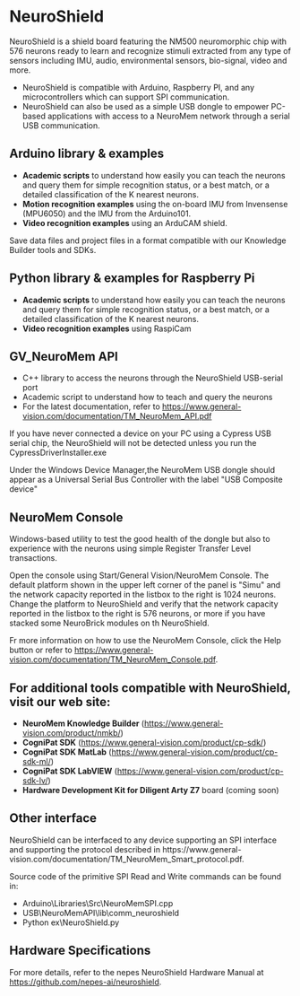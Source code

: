# NeuroShield

NeuroShield is a shield board featuring the NM500 neuromorphic chip with
576 neurons ready to learn and recognize stimuli extracted from any type
of sensors including IMU, audio, environmental sensors, bio-signal, video
and more.

- NeuroShield is compatible with Arduino, Raspberry PI, and any microcontrollers which can support SPI
    communication.
- NeuroShield can also be used as a simple USB dongle to empower PC-based applications with access
    to a NeuroMem network through a serial USB communication.


## Arduino library & examples

- **Academic scripts** to understand how easily you can teach the
    neurons and query them for simple recognition status, or a best
    match, or a detailed classification of the K nearest neurons.
- **Motion recognition examples** using the on-board IMU from
    Invensense (MPU6050) and the IMU from the Arduino101.
- **Video recognition examples** using an ArduCAM shield.

Save data files and project files in a format
compatible with our Knowledge Builder tools and SDKs.


## Python library & examples for Raspberry Pi

- **Academic scripts** to understand how easily you can teach the
    neurons and query them for simple recognition status, or a best
    match, or a detailed classification of the K nearest neurons.
- **Video recognition examples** using RaspiCam


## GV_NeuroMem API
- C++ library to access the neurons through the NeuroShield USB-serial port
- Academic script to understand how to teach and query the neurons
- For the latest documentation, refer to https://www.general-vision.com/documentation/TM_NeuroMem_API.pdf

If you have never connected a device on your PC using a Cypress USB serial chip, the NeuroShield will not be detected unless you run the CypressDriverInstaller.exe

Under the Windows Device Manager,the NeuroMem USB dongle should appear as a Universal Serial Bus Controller with the label "USB Composite device"

## NeuroMem Console
Windows-based utility to test the good health of the dongle but also to experience with the neurons using simple Register Transfer Level transactions.

Open the console using Start/General Vision/NeuroMem Console.
The default platform shown in the upper left corner of the panel is "Simu" and the network capacity reported in the listbox to the right is 1024 neurons.
Change the platform to NeuroShield and verify that the network capacity reported in the listbox to the right is 576 neurons, or more if you have stacked some NeuroBrick modules on th NeuroShield.

Fr more information on how to use the NeuroMem Console, click the Help button or refer to https://www.general-vision.com/documentation/TM_NeuroMem_Console.pdf.


## For additional tools compatible with NeuroShield, visit our web site:

- **NeuroMem Knowledge Builder** (https://www.general-vision.com/product/nmkb/)
- **CogniPat SDK** (https://www.general-vision.com/product/cp-sdk/)
- **CogniPat SDK MatLab** (https://www.general-vision.com/product/cp-sdk-ml/)
- **CogniPat SDK LabVIEW** (https://www.general-vision.com/product/cp-sdk-lv/)
- **Hardware Development Kit for Diligent Arty Z7** board (coming soon)


## Other interface

NeuroShield can be interfaced to any device supporting an SPI interface and supporting the protocol
described in https://www.general-
vision.com/documentation/TM_NeuroMem_Smart_protocol.pdf.

Source code of the primitive SPI Read and Write commands can be found in:
- Arduino\Libraries\Src\NeuroMemSPI.cpp
- USB\NeuroMemAPI\lib\comm_neuroshield
- Python ex\NeuroShield.py


## Hardware Specifications

For more details, refer to the nepes NeuroShield Hardware Manual at https://github.com/nepes-ai/neuroshield.


